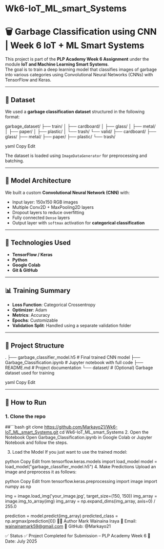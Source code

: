 # Wk6-IoT_ML_smart_Systems

# 🗑️ Garbage Classification using CNN | Week 6 IoT + ML Smart Systems

This project is part of the **PLP Academy Week 6 Assignment** under the module **IoT and Machine Learning Smart Systems**.  
The goal is to train a deep learning model that classifies images of garbage into various categories using Convolutional Neural Networks (CNNs) with TensorFlow and Keras.

---

## 📁 Dataset

We used a **garbage classification dataset** structured in the following format:

garbage_dataset/
├── train/
│ ├── cardboard/
│ ├── glass/
│ ├── metal/
│ ├── paper/
│ ├── plastic/
│ └── trash/
└── valid/
├── cardboard/
├── glass/
├── metal/
├── paper/
├── plastic/
└── trash/

yaml
Copy
Edit

The dataset is loaded using `ImageDataGenerator` for preprocessing and batching.

---

## 🧠 Model Architecture

We built a custom **Convolutional Neural Network (CNN)** with:

- Input layer: 150x150 RGB images
- Multiple Conv2D + MaxPooling2D layers
- Dropout layers to reduce overfitting
- Fully connected `Dense` layers
- Output layer with `softmax` activation for **categorical classification**

---

## 🔧 Technologies Used

- **TensorFlow / Keras**
- **Python**
- **Google Colab**
- **Git & GitHub**

---

## 📊 Training Summary

- **Loss Function**: Categorical Crossentropy
- **Optimizer**: Adam
- **Metrics**: Accuracy
- **Epochs**: Customizable
- **Validation Split**: Handled using a separate validation folder

---

## 📁 Project Structure

.
├── garbage_classifier_model.h5 # Final trained CNN model
├── Garbage_Classification.ipynb # Jupyter notebook with full code
├── README.md # Project documentation
└── dataset/ # (Optional) Garbage dataset used for training

yaml
Copy
Edit

---

## 🚀 How to Run

### 1. Clone the repo

##```bash
git clone https://github.com/Markayo21/Wk6-IoT_ML_smart_Systems.git
cd Wk6-IoT_ML_smart_Systems
2. Open the Notebook
Open Garbage_Classification.ipynb in Google Colab or Jupyter Notebook and follow the steps.

3. Load the Model
If you just want to use the trained model:

python
Copy
Edit
from tensorflow.keras.models import load_model
model = load_model("garbage_classifier_model.h5")
4. Make Predictions
Upload an image and preprocess it as follows:

python
Copy
Edit
from tensorflow.keras.preprocessing import image
import numpy as np

img = image.load_img('your_image.jpg', target_size=(150, 150))
img_array = image.img_to_array(img)
img_array = np.expand_dims(img_array, axis=0) / 255.0

prediction = model.predict(img_array)
predicted_class = np.argmax(prediction[0])
👨‍💻 Author
Mark Wainaina Iraya
📧 Email: wainainamark59@gmail.com
🐙 GitHub: @Markayo21

✅ Status
✅ Project Completed for Submission – PLP Academy Week 6
📅 Date: July 2025


